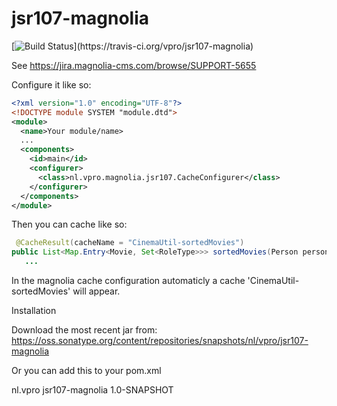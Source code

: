 # jsr107-magnolia
[![Build Status](https://travis-ci.org/vpro/jsr107-magnolia.svg?)](https://travis-ci.org/vpro/jsr107-magnolia)

See https://jira.magnolia-cms.com/browse/SUPPORT-5655


Configure it like so:
```xml
<?xml version="1.0" encoding="UTF-8"?>
<!DOCTYPE module SYSTEM "module.dtd">
<module>
  <name>Your module/name>
  ...
  <components>
    <id>main</id>
    <configurer>
      <class>nl.vpro.magnolia.jsr107.CacheConfigurer</class>
    </configurer>
  </components>
</module>
```

Then you can cache like so:

```java
 @CacheResult(cacheName = "CinemaUtil-sortedMovies")
public List<Map.Entry<Movie, Set<RoleType>>> sortedMovies(Person person) {
   ...
```

In the magnolia cache configuration automaticly a cache 'CinemaUtil-sortedMovies' will appear.


Installation

Download the most recent jar from: https://oss.sonatype.org/content/repositories/snapshots/nl/vpro/jsr107-magnolia

Or you can add this to your pom.xml

<dependency>
    <groupId>nl.vpro</groupId>
    <artifactId>jsr107-magnolia</artifactId>
    <version>1.0-SNAPSHOT</version>
</dependency>

